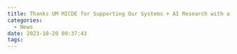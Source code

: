 ```yaml
---
title: Thanks UM MICDE for Supporting Our Systems + AI Research with a Catalyst Grant
categories:
  - News
date: 2023-10-20 09:37:43
tags:
---
```

